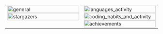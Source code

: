 <html>
    <table border="0" frame="void">
        <tr>
            <td valign="top" width="50%">
                  <img src="https://gh-proxy.com/https://raw.githubusercontent.com/sec-an/sec-an/main/general.svg" alt="general" width="100%">
                  <img src="https://gh-proxy.com/https://raw.githubusercontent.com/sec-an/sec-an/main/stargazers.svg" alt="stargazers" width="100%">
            </td>
            <td valign="top" width="50%">
                  <img src="https://gh-proxy.com/https://raw.githubusercontent.com/sec-an/sec-an/main/languages_activity.svg" alt="languages_activity" width="100%">
                  <img src="https://gh-proxy.com/https://raw.githubusercontent.com/sec-an/sec-an/main/coding_habits_and_activity.svg" alt="coding_habits_and_activity" width="100%">
                  <img src="https://gh-proxy.com/https://raw.githubusercontent.com/sec-an/sec-an/main/achievements.svg" alt="achievements" width="100%">
            </td>
        </tr>
    </table>
</html>
